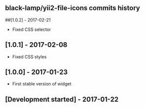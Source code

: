 black-lamp/yii2-file-icons commits history
------------------------------------------

##[1.0.2] - 2017-02-21

- Fixed CSS selector

## [1.0.1] - 2017-02-08

- Fixed CSS styles

## [1.0.0] - 2017-01-23

- First stable version of widget

## [Development started] - 2017-01-22
